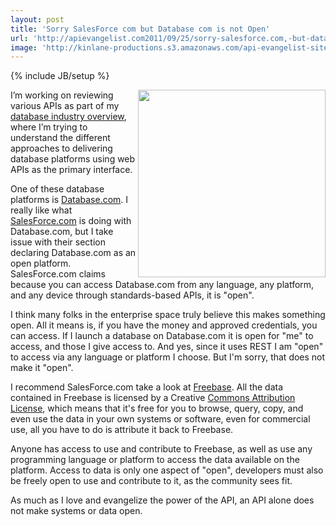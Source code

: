 ```yaml
---
layout: post
title: 'Sorry SalesForce com but Database com is not Open'
url: 'http://apievangelist.com2011/09/25/sorry-salesforce.com,-but-database.com-is-not-open/'
image: 'http://kinlane-productions.s3.amazonaws.com/api-evangelist-site/blog/salesforce-logo.png'
---
```

{% include JB/setup %}
<p>
     <a href="http://www.database.com/es/howitworks"><img src="http://kinlane-productions.s3.amazonaws.com/api-evangelist/salesforce/Database-Com-Open.png"  width="300" align="right" /></a>
</p>
<p>
     I’m working on reviewing various APIs as part of my <a title="database industry overview" href="/industries/databases.php">database industry overview</a>, where I’m trying to understand the different approaches to delivering database platforms using web APIs as the primary interface.
</p>
<p>
     One of these database platforms is <a title="Database.com" href="http://www.database.com">Database.com</a>. I really like what <a title="SalesForce.com" href="http://www.SalesForce.com">SalesForce.com</a> is doing with Database.com, but I take issue with their section declaring Database.com as an open platform. SalesForce.com claims because you can access Database.com from any language, any platform, and any device through standards-based APIs, it is "open".
</p>
<p>
     I think many folks in the enterprise space truly believe this makes something open. All it means is, if you have the money and approved credentials, you can access. If I launch a database on Database.com it is open for "me" to access, and those I give access to. And yes, since it uses REST I am "open" to access via any language or platform I choose. But I'm sorry, that does not make it "open".
</p>
<p>
     I recommend SalesForce.com take a look at <a title="Freebase" href="http://www.freebase.com/">Freebase</a>. All the data contained in Freebase is licensed by a Creative <a title="Creative Commons Attribution License" href="http://creativecommons.org/licenses/by/2.0/">Commons Attribution License</a>, which means that it's free for you to browse, query, copy, and even use the data in your own systems or software, even for commercial use, all you have to do is attribute it back to Freebase.
</p>
<p>
     Anyone has access to use and contribute to Freebase, as well as use any programming language or platform to access the data available on the platform. Access to data is only one aspect of "open", developers must also be freely open to use and contribute to it, as the community sees fit.
</p>
<p>
     As much as I love and evangelize the power of the API, an API alone does not make systems or data open.
</p>
